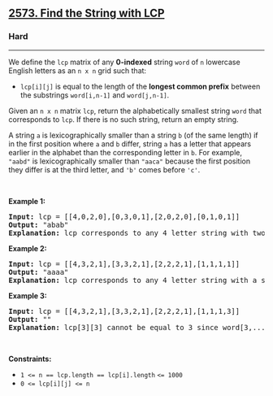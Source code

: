 <h2><a href="https://leetcode.com/problems/find-the-string-with-lcp/">2573. Find the String with LCP</a></h2><h3>Hard</h3><hr><div><p>We define the <code>lcp</code> matrix of any <strong>0-indexed</strong> string <code>word</code> of <code>n</code> lowercase English letters as an <code>n x n</code> grid such that:</p>

<ul>
	<li><code>lcp[i][j]</code> is equal to the length of the <strong>longest common prefix</strong> between the substrings <code>word[i,n-1]</code> and <code>word[j,n-1]</code>.</li>
</ul>

<p>Given an&nbsp;<code>n x n</code> matrix <code>lcp</code>, return the alphabetically smallest string <code>word</code> that corresponds to <code>lcp</code>. If there is no such string, return an empty string.</p>

<p>A string <code>a</code> is lexicographically smaller than a string <code>b</code> (of the same length) if in the first position where <code>a</code> and <code>b</code> differ, string <code>a</code> has a letter that appears earlier in the alphabet than the corresponding letter in <code>b</code>. For example, <code>"aabd"</code> is lexicographically smaller than <code>"aaca"</code> because the first position they differ is at the third letter, and <code>'b'</code> comes before <code>'c'</code>.</p>

<p>&nbsp;</p>
<p><strong class="example">Example 1:</strong></p>

<pre><strong>Input:</strong> lcp = [[4,0,2,0],[0,3,0,1],[2,0,2,0],[0,1,0,1]]
<strong>Output:</strong> "abab"
<strong>Explanation:</strong> lcp corresponds to any 4 letter string with two alternating letters. The lexicographically smallest of them is "abab".
</pre>

<p><strong class="example">Example 2:</strong></p>

<pre><strong>Input:</strong> lcp = [[4,3,2,1],[3,3,2,1],[2,2,2,1],[1,1,1,1]]
<strong>Output:</strong> "aaaa"
<strong>Explanation:</strong> lcp corresponds to any 4 letter string with a single distinct letter. The lexicographically smallest of them is "aaaa". 
</pre>

<p><strong class="example">Example 3:</strong></p>

<pre><strong>Input:</strong> lcp = [[4,3,2,1],[3,3,2,1],[2,2,2,1],[1,1,1,3]]
<strong>Output:</strong> ""
<strong>Explanation:</strong> lcp[3][3] cannot be equal to 3 since word[3,...,3] consists of only a single letter; Thus, no answer exists.
</pre>

<p>&nbsp;</p>
<p><strong>Constraints:</strong></p>

<ul>
	<li><code>1 &lt;= n ==&nbsp;</code><code>lcp.length == </code><code>lcp[i].length</code>&nbsp;<code>&lt;= 1000</code></li>
	<li><code><font face="monospace">0 &lt;= lcp[i][j] &lt;= n</font></code></li>
</ul>
</div>